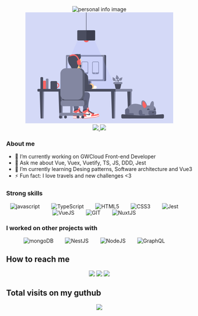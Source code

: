 <div align="center" >
   <img width="400" alt="personal info image" src="https://raw.githubusercontent.com/lucas2502/lucas2502/main/about.gif" />
    <img width="400" alt="working gif" src="https://raw.githubusercontent.com/lucas2502/lucas2502/main/working.gif" />
</div>
      
<div align="center">
  <a href="https://github.com/lucas2502">
  <img height="160em" src="https://github-readme-stats.vercel.app/api?username=lucas2502&show_icons=true&theme=dark&include_all_commits=true&count_private=true"/>
  <img height="160em" src="https://github-readme-stats.vercel.app/api/top-langs/?username=lucas2502&layout=compact&langs_count=7&theme=dark"/>
  </a>
</div>


### About me
<div style="display: inline_block"  >
<ul>
  <li> 🔭 I’m currently working on GWCloud Front-end Developer</li>
  <li> 💬 Ask me about Vue, Vuex, Vuetify, TS, JS, DDD, Jest </li>
  <li> 🌱 I’m currently learning Desing patterns, Software architecture and Vue3</li>
  <li>⚡ Fun fact: I love travels and new challenges <3</li>
  
</ul>
  
### Strong skills
<div style="display: inline_block"  >
<div align="center">
    <img height="40" alt="javascript" src="https://cdn.jsdelivr.net/gh/devicons/devicon/icons/javascript/javascript-original.svg">
    &nbsp;&nbsp;&nbsp;&nbsp;&nbsp;&nbsp;
  <img height="40" alt="TypeScript" src="https://cdn.jsdelivr.net/gh/devicons/devicon/icons/typescript/typescript-original.svg">
    &nbsp;&nbsp;&nbsp;&nbsp;&nbsp;&nbsp;
    <img height="40" alt="HTML5" src="https://cdn.jsdelivr.net/gh/devicons/devicon/icons/html5/html5-original.svg">
    &nbsp;&nbsp;&nbsp;&nbsp;&nbsp;&nbsp;
    <img height="40" alt="CSS3" src="https://cdn.jsdelivr.net/gh/devicons/devicon/icons/css3/css3-original.svg">
    &nbsp;&nbsp;&nbsp;&nbsp;&nbsp;&nbsp;
    <img height="40" alt="Jest" src="https://cdn.jsdelivr.net/gh/devicons/devicon/icons/jest/jest-plain.svg">
    &nbsp;&nbsp;&nbsp;&nbsp;&nbsp;&nbsp;
    <img height="40" alt="VueJS" src="https://cdn.jsdelivr.net/gh/devicons/devicon/icons/vuejs/vuejs-original.svg">
     &nbsp;&nbsp;&nbsp;&nbsp;&nbsp;&nbsp;
    <img height="40" alt="GIT" src="https://cdn.jsdelivr.net/gh/devicons/devicon/icons/git/git-original.svg">
    &nbsp;&nbsp;&nbsp;&nbsp;&nbsp;&nbsp;
  <img height="40" alt="NuxtJS" src="https://cdn.jsdelivr.net/gh/devicons/devicon/icons/nuxtjs/nuxtjs-original.svg">
    &nbsp;&nbsp;&nbsp;&nbsp;&nbsp;&nbsp;
</div>
  
### I worked on other projects with
<div style="display: inline_block"  >
<div align="center">
    <img height="40" alt="mongoDB" src="https://cdn.jsdelivr.net/gh/devicons/devicon/icons/mongodb/mongodb-original.svg">
    &nbsp;&nbsp;&nbsp;&nbsp;&nbsp;&nbsp;
    <img height="40" alt="NestJS" src="https://cdn.jsdelivr.net/gh/devicons/devicon/icons/nestjs/nestjs-plain.svg">
    &nbsp;&nbsp;&nbsp;&nbsp;&nbsp;&nbsp;
    <img height="40" alt="NodeJS" src="https://cdn.jsdelivr.net/gh/devicons/devicon/icons/nodejs/nodejs-original.svg">
    &nbsp;&nbsp;&nbsp;&nbsp;&nbsp;&nbsp;
  <img height="40" alt="GraphQL" src="https://cdn.jsdelivr.net/gh/devicons/devicon/icons/graphql/graphql-plain.svg">
    &nbsp;&nbsp;&nbsp;&nbsp;&nbsp;&nbsp;
</div>

  
## How to reach me
<div style="display: inline_block"  >
<p align="center"> 
  <a href = "mailto:lucas2502a@live.com"><img src="https://img.shields.io/badge/Microsoft_Outlook-0078D4?style=for-the-badge&logo=microsoft-outlook&logoColor=white" target="_blank"></a>
  <a href="https://instagram.com/goncalves.png" target="_blank"><img src="https://img.shields.io/badge/-Instagram-%23E4405F?style=for-the-badge&logo=instagram&logoColor=white" target="_blank"></a>
  <a href="https://br.linkedin.com/in/lucas-gonçalves-de-frança-87bb44140b" target="_blank"><img src="https://img.shields.io/badge/-LinkedIn-%230077B5?style=for-the-badge&logo=linkedin&logoColor=white" target="_blank"></a>  
</p>
  
  
 ## Total visits on my guthub <br>
 <p align="center"> 
   <img alingn="center" src="https://profile-counter.glitch.me/lucas2502/count.svg" />
 </p>
